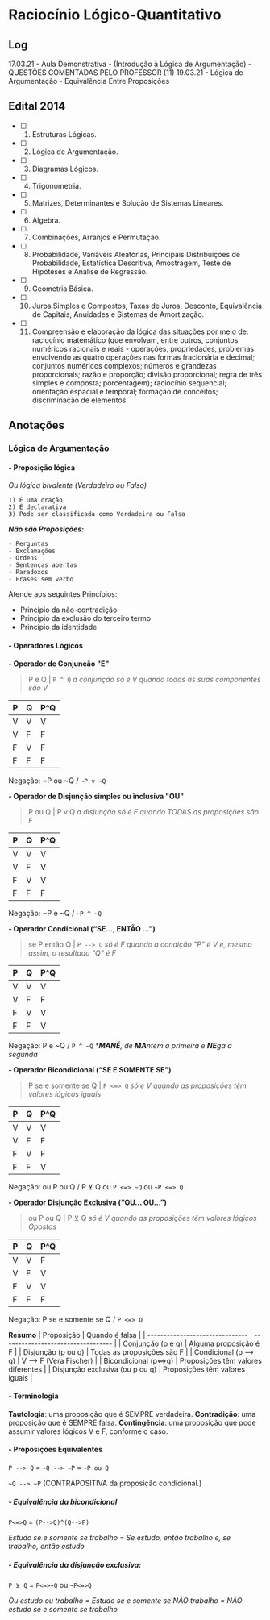 # Raciocínio Lógico-Quantitativo

## Log
17.03.21 - Aula Demonstrativa - (Introdução à Lógica de Argumentação) - QUESTÕES COMENTADAS PELO PROFESSOR (11)
19.03.21 - Lógica de Argumentação - Equivalência Entre Proposições

## Edital 2014

- [ ] 1. Estruturas Lógicas.
- [ ] 2. Lógica de Argumentação. 
- [ ] 3. Diagramas Lógicos.
- [ ] 4. Trigonometria.
- [ ] 5. Matrizes, Determinantes e Solução de Sistemas Lineares.
- [ ] 6. Álgebra.
- [ ] 7. Combinações, Arranjos e Permutação.
- [ ] 8. Probabilidade, Variáveis Aleatórias, Principais Distribuições de Probabilidade, Estatística Descritiva, Amostragem, Teste de Hipóteses e Análise de Regressão.
- [ ] 9. Geometria Básica.
- [ ] 10. Juros Simples e Compostos, Taxas de Juros, Desconto, Equivalência de Capitais, Anuidades e Sistemas de Amortização.
- [ ] 11. Compreensão e elaboração da lógica das situações por meio de: raciocínio matemático (que envolvam, entre outros, conjuntos numéricos racionais e reais - operações, propriedades, problemas envolvendo as quatro operações nas formas fracionária e decimal; conjuntos numéricos complexos; números e grandezas proporcionais; razão e proporção; divisão proporcional; regra de três simples e composta; porcentagem); raciocínio sequencial; orientação espacial e temporal; formação de conceitos; discriminação de elementos. 

## Anotações

### Lógica de Argumentação

#### - Proposição lógica
_Ou lógica bivalente (Verdadeiro ou Falso)_
```
1) É uma oração
2) É declarativa
3) Pode ser classificada como Verdadeira ou Falsa
```

**_Não são Proposições:_**
```
- Perguntas
- Exclamações
- Ordens
- Sentenças abertas
- Paradoxos
- Frases sem verbo
```

Atende aos seguintes Princípios:
- Princípio da não-contradição
- Princípio da exclusão do terceiro termo
- Princípio da identidade

#### - Operadores Lógicos

**- Operador de Conjunção "E"**

> P e Q | `P ^ Q`
_a conjunção só é V quando todas as suas componentes são V_

 | P   | Q   | P^Q |
 | --- | --- | --- |
 | V   | V   | V   |
 | V   | F   | F   |
 | F   | V   | F   |
 | F   | F   | F   |

Negação: ~P ou ~Q / `~P v ~Q`

**- Operador de Disjunção simples ou inclusiva "OU"**

> P ou Q | P v Q
_a disjunção só é F quando TODAS as proposições são F_

 | P   | Q   | P^Q |
 | --- | --- | --- |
 | V   | V   | V   |
 | V   | F   | V   |
 | F   | V   | V   |
 | F   | F   | F   |

Negação: ~P e ~Q / `~P ^ ~Q`

**- Operador Condicional (“SE..., ENTÃO ...”)**

> se P então Q | `P --> Q`
_só é F quando a condição "P" é V e, mesmo assim, o resultado "Q" é F_

 | P   | Q   | P^Q |
 | --- | --- | --- |
 | V   | V   | V   |
 | V   | F   | F   |
 | F   | V   | V   |
 | F   | F   | V   |

Negação: P e ~Q / `P ^ ~Q`
_***MANÉ**, de **MA**ntém a primeira e **NE**ga a segunda_

**- Operador Bicondicional (“SE E SOMENTE SE”)**

> P se e somente se Q | `P <=> Q`
_só é V quando as proposições têm valores lógicos iguais_

 | P   | Q   | P^Q |
 | --- | --- | --- |
 | V   | V   | V   |
 | V   | F   | F   |
 | F   | V   | F   |
 | F   | F   | V   |

Negação: ou P ou Q / P &#8891; Q ou `P <=> ~Q` ou `~P <=> Q`

**- Operador Disjunção Exclusiva (“OU... OU...”)**

> ou P ou Q | P &#8891; Q
_só é V quando as proposições têm valores lógicos Opostos_

 | P   | Q   | P^Q |
 | --- | --- | --- |
 | V   | V   | F   |
 | V   | F   | V   |
 | F   | V   | V   |
 | F   | F   | F   |

Negação: P se e somente se Q / `P <=> Q`

**Resumo**
| Proposição                      | Quando é falsa                     |
| ------------------------------- | ---------------------------------- |
| Conjunção (p e q)               | Alguma proposição é F              |
| Disjunção (p ou q)              | Todas as proposições são F         |
| Condicional (p --> q)           | V --> F  (Vera Fischer)            |
| Bicondicional (p<=>q)           | Proposições têm valores diferentes |
| Disjunção exclusiva (ou p ou q) | Proposições têm valores iguais     |

#### - Terminologia
**Tautologia**: uma proposição que é SEMPRE verdadeira.
**Contradição**: uma proposição que é SEMPRE falsa.
**Contingência**: uma proposição que pode assumir valores lógicos V e F, conforme o caso.

#### - Proposições Equivalentes

`P --> Q` = `~Q --> ~P` = `~P ou Q`

`~Q --> ~P` (CONTRAPOSITIVA da proposição condicional.)


##### - Equivalência da bicondicional

`P<=>Q` = `(P-->Q)^(Q-->P)`

_Estudo se e somente se trabalho = Se estudo, então trabalho e, se trabalho, então estudo_

##### -  Equivalência da disjunção exclusiva:

`P ⊻ Q` = `P<=>~Q` ou `~P<=>Q`

_Ou estudo ou trabalho = Estudo se e somente se NÃO trabalho = NÃO estudo se e somente se trabalho_